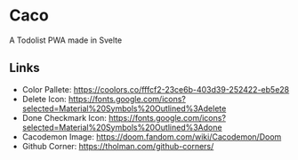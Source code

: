 # Caco

A Todolist PWA made in Svelte

## Links

- Color Pallete: https://coolors.co/fffcf2-23ce6b-403d39-252422-eb5e28
- Delete Icon: https://fonts.google.com/icons?selected=Material%20Symbols%20Outlined%3Adelete
- Done Checkmark Icon: https://fonts.google.com/icons?selected=Material%20Symbols%20Outlined%3Adone
- Cacodemon Image: https://doom.fandom.com/wiki/Cacodemon/Doom
- Github Corner: https://tholman.com/github-corners/
